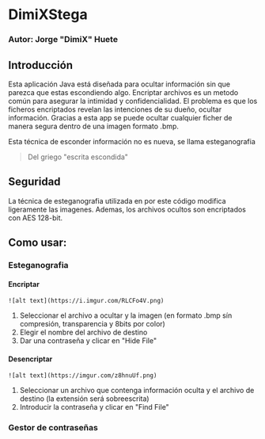 # DimiXStega
### Autor: Jorge "**DimiX**" Huete

## Introducción
Esta aplicación Java está diseñada para ocultar información sin que parezca que estas escondiendo algo.
Encriptar archivos es un metodo común para asegurar la intimidad y confidencialidad. El problema es
que los ficheros encriptados revelan las intenciones de su dueño, ocultar información.
Gracias a esta app se puede ocultar cualquier ficher de manera segura dentro de una imagen formato .bmp.

Esta técnica de esconder información no es nueva, se llama esteganografia

>Del griego "escrita escondida"

## Seguridad
La técnica de esteganografia utilizada en por este código modifica ligeramente las imagenes.
Ademas, los archivos ocultos son encriptados con AES 128-bit.

## Como usar:
### Esteganografia
#### Encriptar
	![alt text](https://i.imgur.com/RLCFo4V.png)
  1. Seleccionar el archivo a ocultar y la imagen (en formato .bmp sín compresión, transparencia y 8bits por color)
  2. Elegir el nombre del archivo de destino
  3. Dar una contraseña y clicar en "Hide File"
  
  #### Desencriptar
	![alt text](https://imgur.com/z8hnuUf.png)
  1. Seleccionar un archivo que contenga información oculta y el archivo de destino (la extensión será sobreescrita)
  2. Introducir la contraseña y clicar en "Find File"
  
  ### Gestor de contraseñas

